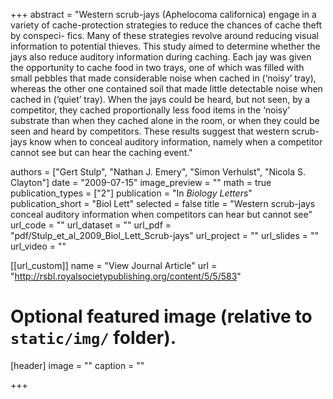 +++
abstract = "Western scrub-jays (Aphelocoma californica) engage in a variety of cache-protection strategies to reduce the chances of cache theft by conspeci- fics. Many of these strategies revolve around reducing visual information to potential thieves. This study aimed to determine whether the jays also reduce auditory information during caching. Each jay was given the opportunity to cache food in two trays, one of which was filled with small pebbles that made considerable noise when cached in (‘noisy’ tray), whereas the other one contained soil that made little detectable noise when cached in (‘quiet’ tray). When the jays could be heard, but not seen, by a competitor, they cached proportionally less food items in the ‘noisy’ substrate than when they cached alone in the room, or when they could be seen and heard by competitors. These results suggest that western scrub-jays know when to conceal auditory information, namely when a competitor cannot see but can hear the caching event."


authors = ["Gert Stulp", "Nathan J. Emery", "Simon Verhulst", "Nicola S. Clayton"]
date = "2009-07-15"
image_preview = ""
math = true
publication_types = ["2"]
publication = "In *Biology Letters*"
publication_short = "Biol Lett"
selected = false
title = "Western scrub-jays conceal auditory information when competitors can hear but cannot see"
url_code = ""
url_dataset = ""
url_pdf = "pdf/Stulp_et_al_2009_Biol_Lett_Scrub-jays"
url_project = ""
url_slides = ""
url_video = ""

[[url_custom]]
name = "View Journal Article"
url = "http://rsbl.royalsocietypublishing.org/content/5/5/583"

# Optional featured image (relative to `static/img/` folder).
[header]
image = ""
caption = ""

+++

